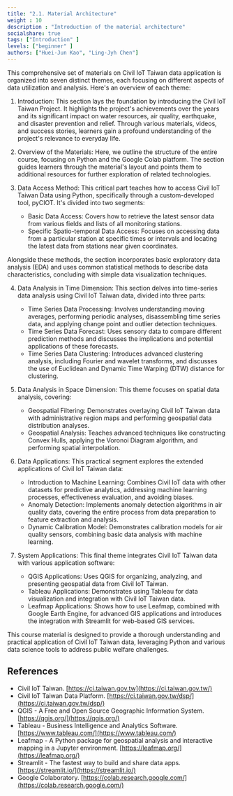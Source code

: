 ```yaml
---
title: "2.1. Material Architecture"
weight : 10
description : "Introduction of the material architecture"
socialshare: true
tags: ["Introduction" ]
levels: ["beginner" ]
authors: ["Huei-Jun Kao", "Ling-Jyh Chen"]
---
```


This comprehensive set of materials on Civil IoT Taiwan data application is organized into seven distinct themes, each focusing on different aspects of data utilization and analysis. Here's an overview of each theme:

1. Introduction: This section lays the foundation by introducing the Civil IoT Taiwan Project. It highlights the project's achievements over the years and its significant impact on water resources, air quality, earthquake, and disaster prevention and relief. Through various materials, videos, and success stories, learners gain a profound understanding of the project's relevance to everyday life.

2. Overview of the Materials: Here, we outline the structure of the entire course, focusing on Python and the Google Colab platform. The section guides learners through the material's layout and points them to additional resources for further exploration of related technologies.

3. Data Access Method: This critical part teaches how to access Civil IoT Taiwan Data using Python, specifically through a custom-developed tool, pyCIOT. It's divided into two segments:
    - Basic Data Access: Covers how to retrieve the latest sensor data from various fields and lists of all monitoring stations.
    - Specific Spatio-temporal Data Access: Focuses on accessing data from a particular station at specific times or intervals and locating the latest data from stations near given coordinates.

Alongside these methods, the section incorporates basic exploratory data analysis (EDA) and uses common statistical methods to describe data characteristics, concluding with simple data visualization techniques.

4. Data Analysis in Time Dimension: This section delves into time-series data analysis using Civil IoT Taiwan data, divided into three parts:
    - Time Series Data Processing: Involves understanding moving averages, performing periodic analyses, disassembling time series data, and applying change point and outlier detection techniques.
    - Time Series Data Forecast: Uses sensory data to compare different prediction methods and discusses the implications and potential applications of these forecasts.
    - Time Series Data Clustering: Introduces advanced clustering analysis, including Fourier and wavelet transforms, and discusses the use of Euclidean and Dynamic Time Warping (DTW) distance for clustering.

5. Data Analysis in Space Dimension: This theme focuses on spatial data analysis, covering:
    - Geospatial Filtering: Demonstrates overlaying Civil IoT Taiwan data with administrative region maps and performing geospatial data distribution analyses.
    - Geospatial Analysis: Teaches advanced techniques like constructing Convex Hulls, applying the Voronoi Diagram algorithm, and performing spatial interpolation.

6. Data Applications: This practical segment explores the extended applications of Civil IoT Taiwan data:
    - Introduction to Machine Learning: Combines Civil IoT data with other datasets for predictive analytics, addressing machine learning processes, effectiveness evaluation, and avoiding biases.
    - Anomaly Detection: Implements anomaly detection algorithms in air quality data, covering the entire process from data preparation to feature extraction and analysis.
    - Dynamic Calibration Model: Demonstrates calibration models for air quality sensors, combining basic data analysis with machine learning.

7. System Applications: This final theme integrates Civil IoT Taiwan data with various application software:
   - QGIS Applications: Uses QGIS for organizing, analyzing, and presenting geospatial data from Civil IoT Taiwan.
   - Tableau Applications: Demonstrates using Tableau for data visualization and integration with Civil IoT Taiwan data.
   - Leafmap Applications: Shows how to use Leafmap, combined with Google Earth Engine, for advanced GIS applications and introduces the integration with Streamlit for web-based GIS services.

This course material is designed to provide a thorough understanding and practical application of Civil IoT Taiwan data, leveraging Python and various data science tools to address public welfare challenges.


## References

- Civil IoT Taiwan. [https://ci.taiwan.gov.tw](https://ci.taiwan.gov.tw/)
- Civil IoT Taiwan Data Platform. [https://ci.taiwan.gov.tw/dsp/](https://ci.taiwan.gov.tw/dsp/)
- QGIS - A Free and Open Source Geographic Information System. [https://qgis.org/](https://qgis.org/)
- Tableau - Business Intelligence and Analytics Software. [https://www.tableau.com/](https://www.tableau.com/)
- Leafmap - A Python package for geospatial analysis and interactive mapping in a Jupyter environment. [https://leafmap.org/](https://leafmap.org/)
- Streamlit - The fastest way to build and share data apps. [https://streamlit.io/](https://streamlit.io/)
- Google Colaboratory. [https://colab.research.google.com/](https://colab.research.google.com/)
